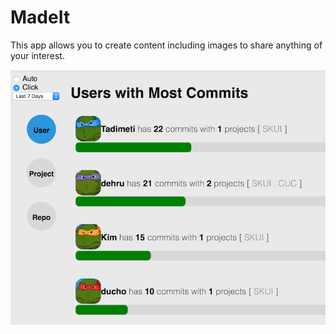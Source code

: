 # MadeIt

This app allows you to create content including images to share anything of your interest.

![Alt text](/assets/img/screenshot.png "Screen shot of the user git stats widget" )

